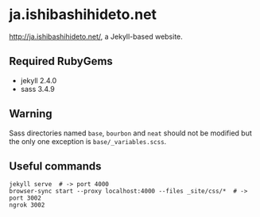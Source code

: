 ja.ishibashihideto.net
======================

<http://ja.ishibashihideto.net/>, a Jekyll-based website.

Required RubyGems
-----------------

- jekyll 2.4.0
- sass 3.4.9

Warning
-------

Sass directories named `base`, `bourbon` and `neat` should not be modified but the only one exception is `base/_variables.scss`.

Useful commands
---------------

```console
jekyll serve  # -> port 4000
browser-sync start --proxy localhost:4000 --files _site/css/*  # -> port 3002
ngrok 3002
```
